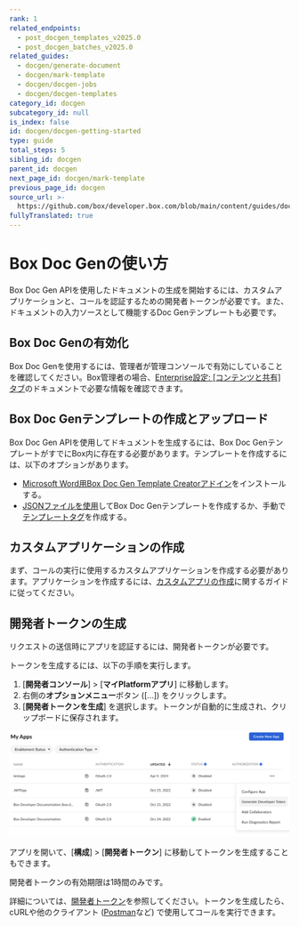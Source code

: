 ```yaml
---
rank: 1
related_endpoints:
  - post_docgen_templates_v2025.0
  - post_docgen_batches_v2025.0
related_guides:
  - docgen/generate-document
  - docgen/mark-template
  - docgen/docgen-jobs
  - docgen/docgen-templates
category_id: docgen
subcategory_id: null
is_index: false
id: docgen/docgen-getting-started
type: guide
total_steps: 5
sibling_id: docgen
parent_id: docgen
next_page_id: docgen/mark-template
previous_page_id: docgen
source_url: >-
  https://github.com/box/developer.box.com/blob/main/content/guides/docgen/docgen-getting-started.md
fullyTranslated: true
---
```

# Box Doc Genの使い方

Box Doc Gen APIを使用したドキュメントの生成を開始するには、カスタムアプリケーションと、コールを認証するための開発者トークンが必要です。また、ドキュメントの入力ソースとして機能するDoc Genテンプレートも必要です。

## Box Doc Genの有効化

Box Doc Genを使用するには、管理者が管理コンソールで有効にしていることを確認してください。Box管理者の場合、[Enterprise設定: \[コンテンツと共有\] タブ][settings]のドキュメントで必要な情報を確認できます。

## Box Doc Genテンプレートの作成とアップロード

Box Doc Gen APIを使用してドキュメントを生成するには、Box Doc GenテンプレートがすでにBox内に存在する必要があります。テンプレートを作成するには、以下のオプションがあります。

* [Microsoft Word用Box Doc Gen Template Creatorアドイン][template-addin]をインストールする。
* [JSONファイルを使用][json-template]してBox Doc Genテンプレートを作成するか、手動で[テンプレートタグ][template-tags]を作成する。

## カスタムアプリケーションの作成

まず、コールの実行に使用するカスタムアプリケーションを作成する必要があります。アプリケーションを作成するには、[カスタムアプリの作成][createapps]に関するガイドに従ってください。

## 開発者トークンの生成

リクエストの送信時にアプリを認証するには、開発者トークンが必要です。

トークンを生成するには、以下の手順を実行します。

1. \[**開発者コンソール**] > \[**マイPlatformアプリ**] に移動します。
2. 右側の**オプションメニュー**ボタン (\[…]) をクリックします。
3. \[**開発者トークンを生成**] を選択します。トークンが自動的に生成され、クリップボードに保存されます。

![トークンの生成](./images/developer-token.png)

アプリを開いて、\[**構成**] > \[**開発者トークン**] に移動してトークンを生成することもできます。

<Message type="notice">

開発者トークンの有効期限は1時間のみです。

</Message>

詳細については、[開発者トークン][token]を参照してください。トークンを生成したら、cURLや他のクライアント ([Postman][postman]など) で使用してコールを実行できます。

[token]: g://authentication/tokens/developer-tokens

[createapps]: g://applications/app-types/custom-apps

[postman]: g://tooling/postman

[settings]: https://support.box.com/hc/en-us/articles/4404822772755-Enterprise-Settings-Content-Sharing-Tab#h_01FYQGK5RW42T07GV985MQ9E9A

[template-addin]: https://support.box.com/hc/en-us/articles/36587535449747-Installing-Box-Doc-Gen-Add-in

[template-tags]: https://support.box.com/hc/en-us/articles/36151895655059-Creating-A-Box-Doc-Gen-Template-Manually

[json-template]: https://support.box.com/hc/en-us/articles/36148012877843-Creating-a-Box-Doc-Gen-Template-using-JSON-data
